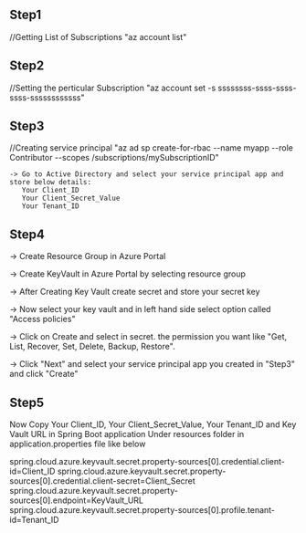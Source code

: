 Step1
------
//Getting List of Subscriptions
"az account list"



Step2
------
//Setting the perticular Subscription
"az account set -s ssssssss-ssss-ssss-ssss-ssssssssssss"



Step3
------
//Creating service principal 
"az ad sp create-for-rbac --name myapp --role Contributor --scopes /subscriptions/mySubscriptionID"

	-> Go to Active Directory and select your service principal app and store below details:
	   Your Client_ID
	   Your Client_Secret_Value
	   Your Tenant_ID


Step4
------
-> Create Resource Group in Azure Portal

-> Create KeyVault in Azure Portal by selecting resource group

-> After Creating Key Vault create secret and store your secret key

-> Now select your key vault and in left hand side select option called "Access policies"

-> Click on Create and select in secret. the permission you want like "Get, List, Recover, Set, Delete, Backup, Restore".

-> Click "Next" and select your service principal app you created in "Step3" and click "Create"



Step5
------
Now Copy Your Client_ID, Your Client_Secret_Value, Your Tenant_ID and Key Vault URL in Spring Boot application
Under resources folder in application.properties file like below

spring.cloud.azure.keyvault.secret.property-sources[0].credential.client-id=Client_ID
spring.cloud.azure.keyvault.secret.property-sources[0].credential.client-secret=Client_Secret
spring.cloud.azure.keyvault.secret.property-sources[0].endpoint=KeyVault_URL
spring.cloud.azure.keyvault.secret.property-sources[0].profile.tenant-id=Tenant_ID